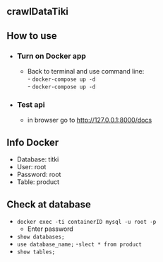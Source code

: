<h2>crawlDataTiki </h2>


## How to use
- ### Turn on Docker app

  - Back to terminal and use command line:
     </br> - `docker-compose up -d`
     </br> - `docker-compose up -d`
 
- ### Test api
  - in browser go to http://127.0.0.1:8000/docs
  
## Info Docker
  - Database: titki
  - User: root
  - Password: root
  - Table: product
  
## Check at database
  - `docker exec -ti containerID mysql -u root -p`
    - Enter password
  - `show databases;`
  -  `use database_name;`
    -`slect * from product`
  -  `show tables;`
